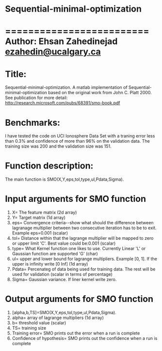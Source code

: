 # Sequential-minimal-optimization
=========================
Author: Ehsan Zahedinejad ezahedin@ucalgary.ca
=========================

Title:
=========================
Sequential-minimal-optimization. A matlab implementation of Sequential-minimal-optimization based on the original work from
John C. Platt 2000. See publication for more detail: http://research.microsoft.com/pubs/68391/smo-book.pdf

Benchmarks:
=========================
I have tested the code on UCI Ionosphere Data Set with a traning error less than 0.3% and confidence of more than 96% on the validation data. The training size was 200 and the validation size was 151.


Function description:
============================================
The main function is SMO(X,Y,eps,tol,type,ul,Pdata,Sigma).

Input arguments for SMO function
===========================================
1. X= The feature matrix (2d array)
2. Y= Target matrix (1d array)
3. eps= Convergence criteria--show what should the difference between lagranage multiplier between two consecutive iteration has to be to exit. Example eps=0.001 (scalar)
4. tol= Distance within that the lagrange multiplier will be mapped to zero or upper limit 'C'. Best value could be:0.001 (scalar)
5. type= What Kernel function one likes to use. Currently Linear 'L' or Gaussian function are supported 'G' (char)
6. ul= upper and lower bound for lagrange multipliers. Example [0, 1]. If the upper is infinity write [0 Inf] (1d array) 
7. Pdata= Percenateg of data being used for training data. The rest will be used for validation (scalar in terms of percentage)
8. Sigma= Gaussian variance. If liner kernel write zero. 

Output arguments for SMO function
===========================================
1. [alpha,b,TS]=SMO(X,Y,eps,tol,type,ul,Pdata,Sigma).
2. alpha= array of lagrange multipliers (1d array)
3. b= threshold value (scalar)
4. TS= training size
5. Training error= SMO prints out the error when a run is complete
6. Confidence of hypothesis= SMO prints out the confidence when a run is complete

